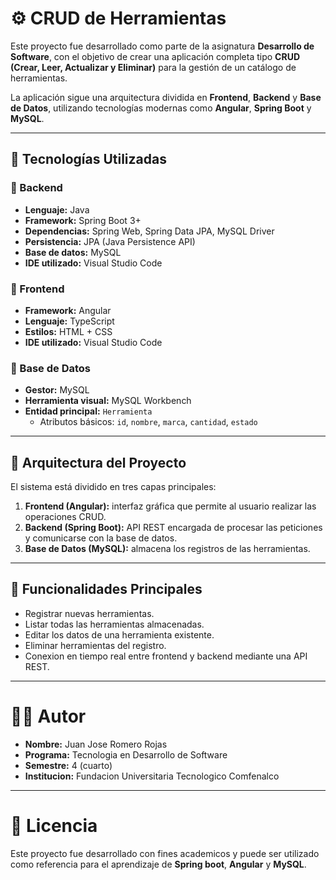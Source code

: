 # ⚙️ CRUD de Herramientas

Este proyecto fue desarrollado como parte de la asignatura **Desarrollo de Software**, con el objetivo de crear una aplicación completa tipo **CRUD (Crear, Leer, Actualizar y Eliminar)** para la gestión de un catálogo de herramientas.

La aplicación sigue una arquitectura dividida en **Frontend**, **Backend** y **Base de Datos**, utilizando tecnologías modernas como **Angular**, **Spring Boot** y **MySQL**.

---

## 🚀 Tecnologías Utilizadas

### 🔹 Backend
- **Lenguaje:** Java  
- **Framework:** Spring Boot 3+  
- **Dependencias:** Spring Web, Spring Data JPA, MySQL Driver  
- **Persistencia:** JPA (Java Persistence API)  
- **Base de datos:** MySQL  
- **IDE utilizado:** Visual Studio Code 

### 🔹 Frontend
- **Framework:** Angular  
- **Lenguaje:** TypeScript  
- **Estilos:** HTML + CSS  
- **IDE utilizado:** Visual Studio Code  

### 🔹 Base de Datos
- **Gestor:** MySQL  
- **Herramienta visual:** MySQL Workbench  
- **Entidad principal:** `Herramienta`  
  - Atributos básicos: `id`, `nombre`, `marca`, `cantidad`, `estado`

---

## 🧩 Arquitectura del Proyecto

El sistema está dividido en tres capas principales:

1. **Frontend (Angular):** interfaz gráfica que permite al usuario realizar las operaciones CRUD.
2. **Backend (Spring Boot):** API REST encargada de procesar las peticiones y comunicarse con la base de datos.
3. **Base de Datos (MySQL):** almacena los registros de las herramientas.

---

## 🧠 Funcionalidades Principales
- Registrar nuevas herramientas.
- Listar todas las herramientas almacenadas.
- Editar los datos de una herramienta existente.
- Eliminar herramientas del registro.
- Conexion en tiempo real entre frontend y backend mediante una API REST.

---
# 👨‍💻 Autor
- **Nombre:** Juan Jose Romero Rojas
- **Programa:** Tecnologia en Desarrollo de Software
- **Semestre:** 4 (cuarto)
- **Institucion:** Fundacion Universitaria Tecnologico Comfenalco

---
# 📝 Licencia
Este proyecto fue desarrollado con fines academicos y puede ser utilizado como referencia para el aprendizaje de **Spring boot**, **Angular** y **MySQL**.
